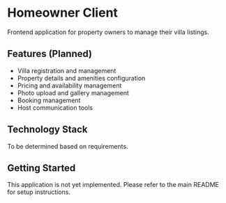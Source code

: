 # Homeowner Client

Frontend application for property owners to manage their villa listings.

## Features (Planned)

- Villa registration and management
- Property details and amenities configuration
- Pricing and availability management
- Photo upload and gallery management
- Booking management
- Host communication tools

## Technology Stack

To be determined based on requirements.

## Getting Started

This application is not yet implemented. Please refer to the main README for setup instructions.